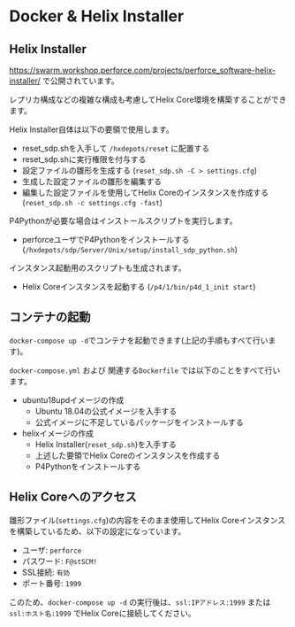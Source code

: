 # Docker & Helix Installer

## Helix Installer
https://swarm.workshop.perforce.com/projects/perforce_software-helix-installer/ で公開されています。

レプリカ構成などの複雑な構成も考慮してHelix Core環境を構築することができます。

Helix Installer自体は以下の要領で使用します。
- reset_sdp.shを入手して `/hxdepots/reset` に配置する
- reset_sdp.shに実行権限を付与する
- 設定ファイルの雛形を生成する (`reset_sdp.sh -C > settings.cfg`)
- 生成した設定ファイルの雛形を編集する
- 編集した設定ファイルを使用してHelix Coreのインスタンスを作成する (`reset_sdp.sh -c settings.cfg -fast`)

P4Pythonが必要な場合はインストールスクリプトを実行します。
- perforceユーザでP4Pythonをインストールする (`/hxdepots/sdp/Server/Unix/setup/install_sdp_python.sh`)

インスタンス起動用のスクリプトも生成されます。
- Helix Coreインスタンスを起動する (`/p4/1/bin/p4d_1_init start`)

## コンテナの起動
`docker-compose up -d`でコンテナを起動できます(上記の手順もすべて行います)。

`docker-compose.yml` および 関連する`Dockerfile` では以下のことをすべて行います。
- ubuntu18updイメージの作成
  - Ubuntu 18.04の公式イメージを入手する
  - 公式イメージに不足しているパッケージをインストールする
- helixイメージの作成
  - Helix Installer(`reset_sdp.sh`)を入手する
  - 上述した要領でHelix Coreのインスタンスを作成する
  - P4Pythonをインストールする

## Helix Coreへのアクセス
雛形ファイル(`settings.cfg`)の内容をそのまま使用してHelix Coreインスタンスを構築しているため、以下の設定になっています。
- ユーザ: `perforce`
- パスワード: `F@stSCM!`
- SSL接続: `有効`
- ポート番号: `1999`

このため、`docker-compose up -d` の実行後は、`ssl:IPアドレス:1999` または `ssl:ホスト名:1999` でHelix Coreに接続してください。

